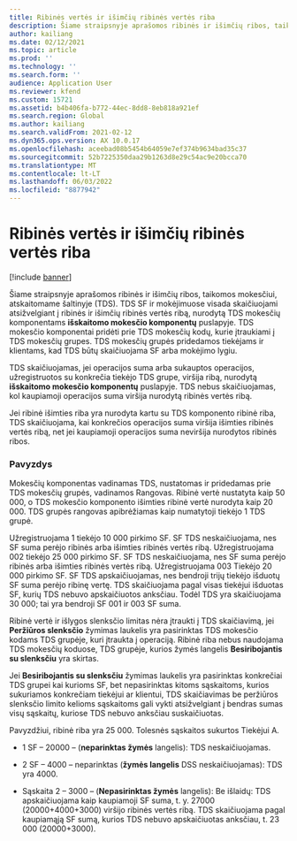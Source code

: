 ```yaml
---
title: Ribinės vertės ir išimčių ribinės vertės riba
description: Šiame straipsnyje aprašomos ribinės ir išimčių ribos, taikomos mokesčiui, atskaitomame šaltinyje (TDS).
author: kailiang
ms.date: 02/12/2021
ms.topic: article
ms.prod: ''
ms.technology: ''
ms.search.form: ''
audience: Application User
ms.reviewer: kfend
ms.custom: 15721
ms.assetid: b4b406fa-b772-44ec-8dd8-8eb818a921ef
ms.search.region: Global
ms.author: kailiang
ms.search.validFrom: 2021-02-12
ms.dyn365.ops.version: AX 10.0.17
ms.openlocfilehash: aceebad08b5454b64059e7ef374b9634bad35c37
ms.sourcegitcommit: 52b7225350daa29b1263d8e29c54ac9e20bcca70
ms.translationtype: MT
ms.contentlocale: lt-LT
ms.lasthandoff: 06/03/2022
ms.locfileid: "8877942"
---
```

# <a name="threshold-limit-and-exception-threshold-limit"></a>Ribinės vertės ir išimčių ribinės vertės riba

[!include [banner](../includes/banner.md)]

Šiame straipsnyje aprašomos ribinės ir išimčių ribos, taikomos mokesčiui, atskaitomame šaltinyje (TDS). TDS SF ir mokėjimuose visada skaičiuojami atsižvelgiant į ribinės ir išimčių ribinės vertės ribą, nurodytą TDS mokesčių komponentams **išskaitomo mokesčio komponentų** puslapyje. TDS mokesčio komponentai pridėti prie TDS mokesčių kodų, kurie įtraukiami į TDS mokesčių grupes. TDS mokesčių grupės pridedamos tiekėjams ir klientams, kad TDS būtų skaičiuojama SF arba mokėjimo lygiu.

TDS skaičiuojamas, jei operacijos suma arba sukauptos operacijos, užregistruotos su konkrečia tiekėjo TDS grupe, viršija ribą, nurodytą **išskaitomo mokesčio komponentų** puslapyje. TDS nebus skaičiuojamas, kol kaupiamoji operacijos suma viršija nurodytą ribinės vertės ribą.

Jei ribinė išimties riba yra nurodyta kartu su TDS komponento ribinė riba, TDS skaičiuojama, kai konkrečios operacijos suma viršija išimties ribinės vertės ribą, net jei kaupiamoji operacijos suma neviršija nurodytos ribinės ribos.

### <a name="example"></a>Pavyzdys
Mokesčių komponentas vadinamas TDS, nustatomas ir pridedamas prie TDS mokesčių grupės, vadinamos Rangovas. Ribinė vertė nustatyta kaip 50 000, o TDS mokesčio komponento išimties ribinė vertė nurodyta kaip 20 000. TDS grupės rangovas apibrėžiamas kaip numatytoji tiekėjo 1 TDS grupė.

Užregistruojama 1 tiekėjo 10 000 pirkimo SF. SF TDS neskaičiuojama, nes SF suma perėjo ribinės arba išimties ribinės vertės ribą. Užregistruojama 002 tiekėjo 25 000 pirkimo SF. SF TDS neskaičiuojama, nes SF suma perėjo ribinės arba išimties ribinės vertės ribą. Užregistruojama 003 Tiekėjo 20 000 pirkimo SF. SF TDS apskaičiuojamas, nes bendroji trijų tiekėjo išduotų SF suma perėjo ribinę vertę. TDS skaičiuojama pagal visas tiekėjui išduotas SF, kurių TDS nebuvo apskaičiuotos anksčiau. Todėl TDS yra skaičiuojama 30 000; tai yra bendroji SF 001 ir 003 SF suma.

Ribinė vertė ir išlygos slenksčio limitas nėra įtraukti į TDS skaičiavimą, jei **Peržiūros slenksčio** žymimas laukelis yra pasirinktas TDS mokesčio kodams TDS grupėje, kuri įtraukta į operaciją. Ribinė riba nebus naudojama TDS mokesčių koduose, TDS grupėje, kurios žymės langelis **Besiribojantis su slenksčiu** yra skirtas.

Jei **Besiribojantis su slenksčiu** žymimas laukelis yra pasirinktas konkrečiai TDS grupei kai kurioms SF, bet nepasirinktas kitoms sąskaitoms, kurios sukuriamos konkrečiam tiekėjui ar klientui, TDS skaičiavimas be peržiūros slenksčio limito kelioms sąskaitoms gali vykti atsižvelgiant į bendras sumas visų sąskaitų, kuriose TDS nebuvo anksčiau suskaičiuotas.

Pavyzdžiui, ribinė riba yra 25 000. Tolesnės sąskaitos sukurtos Tiekėjui A.

- 1 SF – 20000 – (**neparinktas žymės** langelis): TDS neskaičiuojamas.

- 2 SF – 4000 – neparinktas (**žymės langelis** DSS neskaičiuojamas): TDS yra 4000.

- Sąskaita 2 – 3000 – (**Nepasirinktas žymės** langelis): Be išlaidų: TDS apskaičiuojama kaip kaupiamoji SF suma, t. y. 27000 (20000+4000+3000) viršijo ribinės vertės ribą. TDS skaičiuojama pagal kaupiamąją SF sumą, kurios TDS nebuvo apskaičiuotas anksčiau, t. 23 000 (20000+3000).

